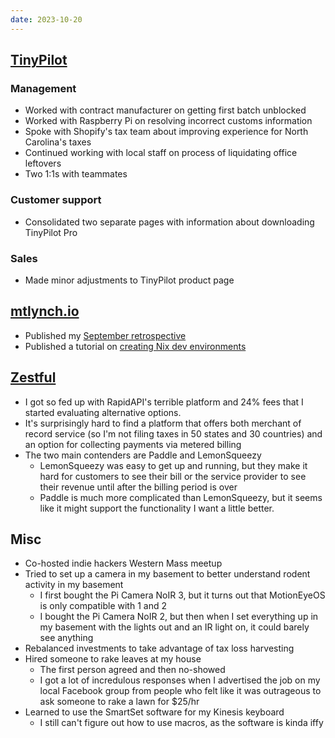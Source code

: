 ```yaml
---
date: 2023-10-20
---
```


## [TinyPilot](https://tinypilotkvm.com)

### Management

- Worked with contract manufacturer on getting first batch unblocked
- Worked with Raspberry Pi on resolving incorrect customs information
- Spoke with Shopify's tax team about improving experience for North Carolina's taxes
- Continued working with local staff on process of liquidating office leftovers
- Two 1:1s with teammates

### Customer support

- Consolidated two separate pages with information about downloading TinyPilot Pro

### Sales

- Made minor adjustments to TinyPilot product page

## [mtlynch.io](https://mtlynch.io)

- Published my [September retrospective](https://mtlynch.io/retrospectives/2023/10/)
- Published a tutorial on [creating Nix dev environments](https://mtlynch.io/notes/nix-dev-environment/)

## [Zestful](https://zestfuldata.com)

- I got so fed up with RapidAPI's terrible platform and 24% fees that I started evaluating alternative options.
- It's surprisingly hard to find a platform that offers both merchant of record service (so I'm not filing taxes in 50 states and 30 countries) and an option for collecting payments via metered billing
- The two main contenders are Paddle and LemonSqueezy
  - LemonSqueezy was easy to get up and running, but they make it hard for customers to see their bill or the service provider to see their revenue until after the billing period is over
  - Paddle is much more complicated than LemonSqueezy, but it seems like it might support the functionality I want a little better.

## Misc

- Co-hosted indie hackers Western Mass meetup
- Tried to set up a camera in my basement to better understand rodent activity in my basement
  - I first bought the Pi Camera NoIR 3, but it turns out that MotionEyeOS is only compatible with 1 and 2
  - I bought the Pi Camera NoIR 2, but then when I set everything up in my basement with the lights out and an IR light on, it could barely see anything
- Rebalanced investments to take advantage of tax loss harvesting
- Hired someone to rake leaves at my house
  - The first person agreed and then no-showed
  - I got a lot of incredulous responses when I advertised the job on my local Facebook group from people who felt like it was outrageous to ask someone to rake a lawn for $25/hr
- Learned to use the SmartSet software for my Kinesis keyboard
  - I still can't figure out how to use macros, as the software is kinda iffy
